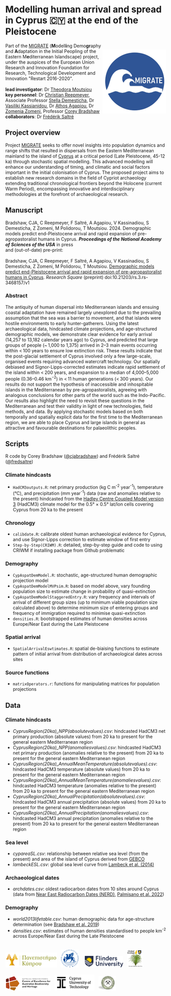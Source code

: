 # Modelling human arrival and spread in Cyprus 🇨🇾 at the end of the Pleistocene
<a href="https://www.ucy.ac.cy/migrate/"><img align="right" src="www/MIGRATElogo.jpg" width="200" style="margin-top: 20px"></a>

Part of the <a href="https://www.ucy.ac.cy/migrate/">MIGRATE</a> (<strong>M</strong>odell<strong>i</strong>ng Demo<strong>gr</strong>aphy and <strong>A</strong>daptation in the Initial Peopling of the Eastern M<strong>e</strong>diterranean Islandscape) project, under the auspices of the European Union Research and Innovation Foundation for Research, Technological Development and Innovation "Restart 2016-2020".
<br>
<br>
<strong>lead investigator</strong>: Dr <a href="https://ucy.academia.edu/TheodoraMoutsiou">Theodora Moutsiou</a><br>
<strong>key personnel</strong>: Dr <a href="https://scholar.google.com.au/citations?user=BU25ogMAAAAJ&hl=en">Christian Reepmeyer</a>, Associate Professor <a href="https://www.ucy.ac.cy/directory/en/profile/demest">Stella Demesticha</a>, Dr <a href="https://www.ucy.ac.cy/directory/en/profile/arkasian">Vasiliki Kassianidou</a>, Dr <a href="https://www.cut.ac.cy/faculties/fet/ceg/staff/athos.agapiou/?languageId=1">Athos Agapiou</a>, Dr <a href="https://www.researchgate.net/profile/Zomenia-Zomeni">Zomenia Zomeni</a>, Professor <a href="https://globalecologyflinders.com/people/#DIRECTOR">Corey Bradshaw</a><br>
<strong>collaborators</strong>: Dr <a href="https://globalecologyflinders.com/people/#COORDINATOR">Frédérik Saltré</a>
<br>
## Project overview
Project <a href="https://www.ucy.ac.cy/migrate/">MIGRATE</a> seeks to offer novel insights into population dynamics and range shifts that resulted in dispersals from the Eastern Mediterranean mainland to the island of <a href="https://www.google.com/maps/place/Cyprus/@35.1670135,32.765821,9z/">Cyprus</a> at a critical period (Late Pleistocene, 45-12 ka) through stochastic spatial modelling. This advanced modelling will  enhance our understanding of timing, and climatic and social factors important in the initial colonisation of Cyprus. The proposed project aims to establish new research domains in the field of Cypriot archaeology extending traditional chronological frontiers beyond the Holocene (current Warm Period), encompassing innovative and interdisciplinary methodologies at the forefront of archaeological research.

## Manuscript
Bradshaw, CJA, C Reepmeyer, F Saltré, A Agapiou, V Kassinadiou, S Demesticha, Z Zomeni, M Polidorou, T Moutsiou. 2024. Demographic models predict end-Pleistocene arrival and rapid expansion of pre-agropastoralist humans in Cyprus. <strong><em>Proceedings of the National Academy of Sciences of the USA</em></strong> in press
<br>
and (out-of-date) pre-print:<br>
<br>
Bradshaw, CJA, C Reepmeyer, F Saltré, A Agapiou, V Kassinadiou, S Demesticha, Z Zomeni, M Polidorou, T Moutsiou. <a href="http://doi.org/10.21203/rs.3.rs-3468157/v1">Demographic models predict end-Pleistocene arrival and rapid expansion of pre-agropastoralist humans in Cyprus</a>. <em>Research Square</em> (preprint) doi:10.21203/rs.3.rs-3468157/v1

### Abstract
The antiquity of human dispersal into Mediterranean islands and ensuing coastal adaptation have remained largely unexplored due to the prevailing assumption that the sea was a barrier to movement, and that islands were hostile environments to early hunter-gatherers. Using the latest archaeological data, hindcasted climate projections, and age-structured demographic models, we demonstrate clear evidence for early arrival (14,257 to 13,182 calendar years ago) to Cyprus, and predicted that large groups of people (~ 1,000 to 1,375) arrived in 2–3 main events occurring within < 100 years to ensure low extinction risk. These results indicate that the post-glacial settlement of Cyprus involved only a few large-scale, organised events requiring advanced watercraft technology. Our spatially debiased and Signor-Lipps-corrected estimates indicate rapid settlement of the island within < 200 years, and expansion to a median of 4,000–5,000 people (0.36–0.46 km<sup>−2</sup>) in < 11 human generations (< 300 years). Our results do not support the hypothesis of inaccessible and inhospitable islands in the Mediterranean by pre-agropastoralists, agreeing with analogous conclusions for other parts of the world such as the Indo-Pacific. Our results also highlight the need to revisit these questions in the Mediterranean and test their validity in light of new technologies, field methods, and data. By applying stochastic models based on both temporally and spatially explicit data for the first time to the Mediterranean region, we are able to place Cyprus and large islands in general as attractive and favourable destinations for palaeolithic peoples.

## Scripts
R code by Corey Bradshaw (<a href="http://github.com/cjabradshaw">@cjabradshaw</a>) and Frédérik Saltré (<a href="http://github.com/fredsaltre">@fredsaltre</a>)

### Climate hindcasts
- <code>HadCM3outputs.R</code>: net primary production (kg C m<sup>-2</sup> year<sup>-1</sup>), temperature (°C), and precipitation (mm year<sup>-1</sup>) data (raw and anomalies relative to the present) hindcasted from the <a href="https://www.metoffice.gov.uk/research/approach/modelling-systems/unified-model/climate-models/hadcm3">Hadley Centre Coupled Model version 3</a> (HadCM3) climate model for the 0.5° × 0.5° lat/lon cells covering Cyprus from 20 ka to the present

### Chronology
- <code>calibdate.R</code>: calibrate oldest human archaeological evidence for Cyprus, and use Signor-Lipps correction to estimate window of first entry
- <code>Step-by-Step(CRIWM).R</code>: detailed, step-by-step guide and code to using CRIWM if installing package from Github problematic

### Demography
- <code>CypAspatDemModel.R</code>: stochastic, age-structured human demographic projection model
- <code>CypAspatDemModelMVPsim.R</code>: based on model above, vary founding population size to estimate change in probability of quasi-extinction
- <code>CypAspatDemModelStaggeredEntry.R</code>: vary frequency and intervals of arrival of different group sizes (up to minimum viable population size calculated above) to determine minimum size of entering groups and frequency of immigration required to minimise quasi-extinction
- <code>densities.R</code>: bootstrapped estimates of human densities across Europe/Near East during the Late Pleistocene

### Spatial arrival
- <code>SpatialArrivalEswtimates.R</code>: spatial de-biaising functions to estimate pattern of initial arrival from distribution of archaeological dates across sites

### Source functions
- <code>matrixOperators.r</code>: functions for manipulating matrices for population projections

## Data
### Climate hindcasts
- <em>CyprusRegion(20ka)_NPP(absolutevalues).csv</em>: hindcasted HadCM3 net primary production (absolute values) from 20 ka to present for the general eastern Mediterranean region
- <em>CyprusRegion(20ka)_NPP(anomaliesvalues).csv</em>: hindcasted HadCM3 net primary production (anomalies relative to the present) from 20 ka to present for the general eastern Mediterranean region
- <em>CyprusRegion(20ka)_AnnualMeanTemperature(absolutevalues).csv</em>: hindcasted HadCM3 temperature (absolute values) from 20 ka to present for the general eastern Mediterranean region
- <em>CyprusRegion(20ka)_AnnualMeanTemperature(anomaliesvalues).csv</em>: hindcasted HadCM3 temperature (anomalies relative to the present) from 20 ka to present for the general eastern Mediterranean region
- <em>CyprusRegion(20ka)_AnnualPrecipitation(absolutevalues).csv</em>: hindcasted HadCM3 annual precipitation (absolute values) from 20 ka to present for the general eastern Mediterranean region
- <em>CyprusRegion(20ka)_AnnualPrecipitation(anomaliesvalues).csv</em>: hindcasted HadCM3 annual precipitation (anomalies relative to the present) from 20 ka to present for the general eastern Mediterranean region
  
### Sea level
- <em>cypareaSL.csv</em>: relationship between relative sea level (from the present) and area of the island of Cyprus derived from <a href="http://www.gebco.net">GEBCO</a>
- <em>lambeckESL.csv</em>: global sea level curve from <a href="https://doi.org/10.1073/pnas.1411762111">Lambeck et al. (2014)</a>

### Archaeological dates
- <em>archdates.csv</em>: oldest radiocarbon dates from 10 sites around Cyprus (data from <a href="https://doi.org/10.5281/zenodo.5767862">Near East Radiocarbon Dates (NERD)</a>, <a href="https://doi.org/10.5334/joad.90">Palmisano et al. 2022</a>)

### Demography
- <em>world2013lifetable.csv</em>: human demographic data for age-structure determination (see <a href="http://doi.org/10.1038/s41559-019-0902-6">Bradshaw et al. 2019</a>)
- <em>densities.csv</em>: estimates of human densities standardised to people km<sup>-2</sup> across Europe/Near East during the Late Pleistocene

<p><a href="https://www.ucy.ac.cy"><img align="bottom-left" src="www/UCypruslogo.png" alt="UCyprus logo" height="45" style="margin-top: 20px"></a> &nbsp; <a href="http://www.dainst.org"><img align="bottom-left" src="www/DAIlogo.png" alt="DAI logo" height="55" style="margin-top: 20px"></a> &nbsp; &nbsp; <a href="https://www.flinders.edu.au"><img align="bottom-left" src="www/Flinders_University_Logo_Horizontal_RGB_Master.png" alt="Flinders University logo" height="35" style="margin-top: 20px"></a> &nbsp; <a href="https://globalecologyflinders.com"><img align="bottom-left" src="www/GEL Logo Kaurna New Transp.png" alt="GEL logo" height="55" style="margin-top: 20px"></a> &nbsp; &nbsp; <a href="https://EpicAustralia.org.au"><img align="bottom-left" src="www/CabahFCL.jpg" alt="CABAH logo" height="45" style="margin-top: 20px"></a> &nbsp; <a href="https://www.cut.ac.cy"><img align="bottom-left" src="www/CUTlogoblack.png" alt="CUT logo" height="50" style="margin-top: 20px"></a> &nbsp; <a href="https://www.moa.gov.cy/moa/gsd/gsd.nsf/dmlIndex_en/dmlIndex_en"><img align="bottom-left" src="www/CGSlogo.png" alt="CGS logo" height="45" style="margin-top: 20px"></a></p>
